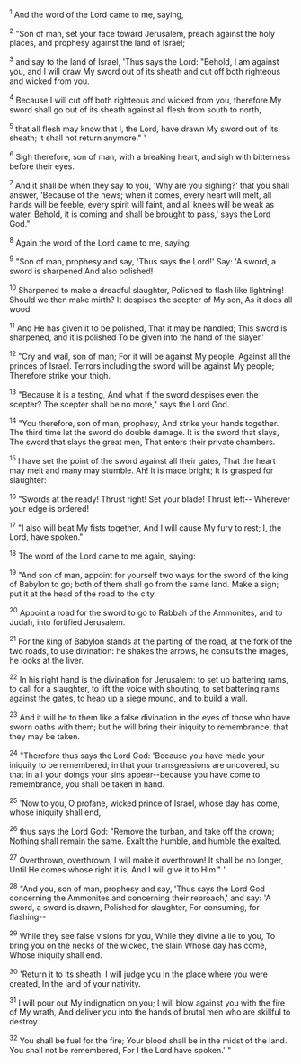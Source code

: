 <sup>1</sup> 
And the word of the Lord came to me, saying, 

<sup>2</sup> 
"Son of man, set your face toward Jerusalem, preach against the holy places, and prophesy against the land of Israel; 

<sup>3</sup> 
and say to the land of Israel, 'Thus says the Lord: "Behold, I am against you, and I will draw My sword out of its sheath and cut off both righteous and wicked from you. 

<sup>4</sup> 
Because I will cut off both righteous and wicked from you, therefore My sword shall go out of its sheath against all flesh from south to north, 

<sup>5</sup> 
that all flesh may know that I, the Lord, have drawn My sword out of its sheath; it shall not return anymore." ' 

<sup>6</sup> 
Sigh therefore, son of man, with a breaking heart, and sigh with bitterness before their eyes. 

<sup>7</sup> 
And it shall be when they say to you, 'Why are you sighing?' that you shall answer, 'Because of the news; when it comes, every heart will melt, all hands will be feeble, every spirit will faint, and all knees will be weak as water. Behold, it is coming and shall be brought to pass,' says the Lord God." 

<sup>8</sup> 
Again the word of the Lord came to me, saying, 

<sup>9</sup> 
"Son of man, prophesy and say, 'Thus says the Lord!' Say: 'A sword, a sword is sharpened And also polished! 

<sup>10</sup> 
Sharpened to make a dreadful slaughter, Polished to flash like lightning! Should we then make mirth? It despises the scepter of My son, As it does all wood. 

<sup>11</sup> 
And He has given it to be polished, That it may be handled; This sword is sharpened, and it is polished To be given into the hand of the slayer.' 

<sup>12</sup> 
"Cry and wail, son of man; For it will be against My people, Against all the princes of Israel. Terrors including the sword will be against My people; Therefore strike your thigh. 

<sup>13</sup> 
"Because it is a testing, And what if the sword despises even the scepter? The scepter shall be no more," says the Lord God. 

<sup>14</sup> 
"You therefore, son of man, prophesy, And strike your hands together. The third time let the sword do double damage. It is the sword that slays, The sword that slays the great men, That enters their private chambers. 

<sup>15</sup> 
I have set the point of the sword against all their gates, That the heart may melt and many may stumble. Ah! It is made bright; It is grasped for slaughter: 

<sup>16</sup> 
"Swords at the ready! Thrust right! Set your blade! Thrust left-- Wherever your edge is ordered! 

<sup>17</sup> 
"I also will beat My fists together, And I will cause My fury to rest; I, the Lord, have spoken." 

<sup>18</sup> 
The word of the Lord came to me again, saying: 

<sup>19</sup> 
"And son of man, appoint for yourself two ways for the sword of the king of Babylon to go; both of them shall go from the same land. Make a sign; put it at the head of the road to the city. 

<sup>20</sup> 
Appoint a road for the sword to go to Rabbah of the Ammonites, and to Judah, into fortified Jerusalem. 

<sup>21</sup> 
For the king of Babylon stands at the parting of the road, at the fork of the two roads, to use divination: he shakes the arrows, he consults the images, he looks at the liver. 

<sup>22</sup> 
In his right hand is the divination for Jerusalem: to set up battering rams, to call for a slaughter, to lift the voice with shouting, to set battering rams against the gates, to heap up a siege mound, and to build a wall. 

<sup>23</sup> 
And it will be to them like a false divination in the eyes of those who have sworn oaths with them; but he will bring their iniquity to remembrance, that they may be taken. 

<sup>24</sup> 
"Therefore thus says the Lord God: 'Because you have made your iniquity to be remembered, in that your transgressions are uncovered, so that in all your doings your sins appear--because you have come to remembrance, you shall be taken in hand. 

<sup>25</sup> 
'Now to you, O profane, wicked prince of Israel, whose day has come, whose iniquity shall end, 

<sup>26</sup> 
thus says the Lord God: "Remove the turban, and take off the crown; Nothing shall remain the same. Exalt the humble, and humble the exalted. 

<sup>27</sup> 
Overthrown, overthrown, I will make it overthrown! It shall be no longer, Until He comes whose right it is, And I will give it to Him." ' 

<sup>28</sup> 
"And you, son of man, prophesy and say, 'Thus says the Lord God concerning the Ammonites and concerning their reproach,' and say: 'A sword, a sword is drawn, Polished for slaughter, For consuming, for flashing-- 

<sup>29</sup> 
While they see false visions for you, While they divine a lie to you, To bring you on the necks of the wicked, the slain Whose day has come, Whose iniquity shall end. 

<sup>30</sup> 
'Return it to its sheath. I will judge you In the place where you were created, In the land of your nativity. 

<sup>31</sup> 
I will pour out My indignation on you; I will blow against you with the fire of My wrath, And deliver you into the hands of brutal men who are skillful to destroy. 

<sup>32</sup> 
You shall be fuel for the fire; Your blood shall be in the midst of the land. You shall not be remembered, For I the Lord have spoken.' "